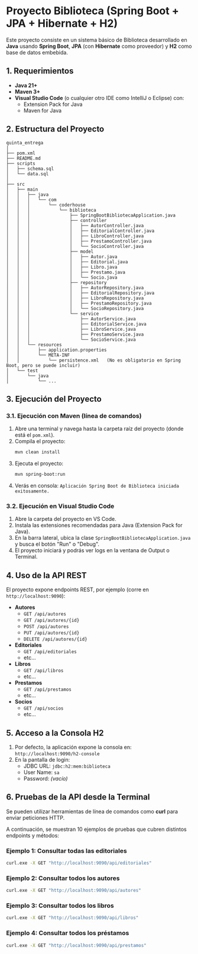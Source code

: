 # Proyecto Biblioteca (Spring Boot + JPA + Hibernate + H2)

Este proyecto consiste en un sistema básico de Biblioteca desarrollado en **Java** usando **Spring Boot**, **JPA** (con **Hibernate** como proveedor) y **H2** como base de datos embebida.

## 1. Requerimientos

- **Java 21+**
- **Maven 3+**
- **Visual Studio Code** (o cualquier otro IDE como IntelliJ o Eclipse) con:
  - Extension Pack for Java
  - Maven for Java

## 2. Estructura del Proyecto

```plaintext
quinta_entrega
│
├── pom.xml
├── README.md
├── scripts
│   ├── schema.sql
│   └── data.sql
│
├── src
│   ├── main
│   │   ├── java
│   │   │   └── com
│   │   │       └── coderhouse
│   │   │           └── biblioteca
│   │   │               ├── SpringBootBibliotecaApplication.java
│   │   │               ├── controller
│   │   │               │   ├── AutorController.java
│   │   │               │   ├── EditorialController.java
│   │   │               │   ├── LibroController.java
│   │   │               │   ├── PrestamoController.java
│   │   │               │   └── SocioController.java
│   │   │               ├── model
│   │   │               │   ├── Autor.java
│   │   │               │   ├── Editorial.java
│   │   │               │   ├── Libro.java
│   │   │               │   ├── Prestamo.java
│   │   │               │   └── Socio.java
│   │   │               ├── repository
│   │   │               │   ├── AutorRepository.java
│   │   │               │   ├── EditorialRepository.java
│   │   │               │   ├── LibroRepository.java
│   │   │               │   ├── PrestamoRepository.java
│   │   │               │   └── SocioRepository.java
│   │   │               └── service
│   │   │                   ├── AutorService.java
│   │   │                   ├── EditorialService.java
│   │   │                   ├── LibroService.java
│   │   │                   ├── PrestamoService.java
│   │   │                   └── SocioService.java
│   │   └── resources
│   │       ├── application.properties
│   │       └── META-INF
│   │           └── persistence.xml   (No es obligatorio en Spring Boot, pero se puede incluir)
│   └── test
│       └── java
│           └── ...
```

## 3. Ejecución del Proyecto

### 3.1. Ejecución con Maven (línea de comandos)

1. Abre una terminal y navega hasta la carpeta raíz del proyecto (donde está el `pom.xml`).
2. Compila el proyecto:
   ```bash
   mvn clean install
   ```
3. Ejecuta el proyecto:
   ```bash
   mvn spring-boot:run
   ```
4. Verás en consola: `Aplicación Spring Boot de Biblioteca iniciada exitosamente.`

### 3.2. Ejecución en Visual Studio Code

1. Abre la carpeta del proyecto en VS Code.
2. Instala las extensiones recomendadas para Java (Extension Pack for Java).
3. En la barra lateral, ubica la clase `SpringBootBibliotecaApplication.java` y busca el botón "Run" o "Debug".
4. El proyecto iniciará y podrás ver logs en la ventana de Output o Terminal.

## 4. Uso de la API REST

El proyecto expone endpoints REST, por ejemplo (corre en `http://localhost:9090`):

- **Autores**  
  - `GET /api/autores`  
  - `GET /api/autores/{id}`  
  - `POST /api/autores`  
  - `PUT /api/autores/{id}`  
  - `DELETE /api/autores/{id}`  
- **Editoriales**  
  - `GET /api/editoriales`  
  - etc...
- **Libros**  
  - `GET /api/libros`  
  - etc...
- **Prestamos**  
  - `GET /api/prestamos`  
  - etc...
- **Socios**  
  - `GET /api/socios`  
  - etc...

## 5. Acceso a la Consola H2

1. Por defecto, la aplicación expone la consola en:  
   `http://localhost:9090/h2-console`
2. En la pantalla de login:
   - JDBC URL: `jdbc:h2:mem:biblioteca`
   - User Name: `sa`
   - Password: *(vacío)*

## 6. Pruebas de la API desde la Terminal

Se pueden utilizar herramientas de línea de comandos como **curl** para enviar peticiones HTTP. 

A continuación, se muestran 10 ejemplos de pruebas que cubren distintos endpoints y métodos:

### Ejemplo 1: Consultar todas las editoriales

```bash
curl.exe -X GET "http://localhost:9090/api/editoriales"
```

### Ejemplo 2: Consultar todos los autores

```bash
curl.exe -X GET "http://localhost:9090/api/autores"
```

### Ejemplo 3: Consultar todos los libros

```bash
curl.exe -X GET "http://localhost:9090/api/libros"
```

### Ejemplo 4: Consultar todos los préstamos

```bash
curl.exe -X GET "http://localhost:9090/api/prestamos"
```
